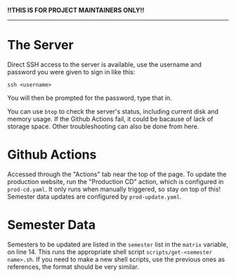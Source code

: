 **!!THIS IS FOR PROJECT MAINTAINERS ONLY!!**

---

# The Server

Direct SSH access to the server is available, use the username and password you were given to sign in like this:

`ssh <username>`

You will then be prompted for the password, type that in.

You can use `btop` to check the server's status, including current disk and memory usage. If the Github Actions fail, it could be bacause of lack of storage space. Other troubleshooting can also be done from here.

# Github Actions

Accessed through the "Actions" tab near the top of the page. To update the production website, run the "Production CD" action, which is configured in `prod-cd.yaml`. It only runs when manually triggered, so stay on top of this! Semester data updates are configured by `prod-update.yaml`.

# Semester Data

Semesters to be updated are listed in the `semester` list in the `matrix` variable, on line 14. This runs the appropriate shell script `scripts/get-<semester name>.sh`. If you need to make a new shell scripts, use the previous ones as references, the format should be very similar.
